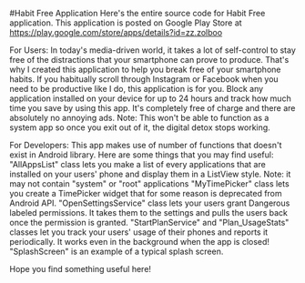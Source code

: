 #Habit Free Application
Here's the entire source code for Habit Free application.
This application is posted on Google Play Store at https://play.google.com/store/apps/details?id=zz.zolboo

For Users:
In today's media-driven world, it takes a lot of self-control to stay free of the distractions 
that your smartphone can prove to produce. That's why I created this application to help you break 
free of your smartphone habits. If you habitually scroll through Instagram or Facebook when you need 
to be productive like I do, this application is for you. Block any application installed on your 
device for up to 24 hours and track how much time you save by using this app. 
It's completely free of charge and there are absolutely no annoying ads.
Note: This won't be able to function as a system app so once you exit out of it, the digital detox stops working.

For Developers:
This app makes use of number of functions that doesn't exist in Android library.
Here are some things that you may find useful:
"AllAppsList" class lets you make a list of every applications that are 
installed on your users' phone and display them in a ListView style.
Note: it may not contain "system" or "root" applications 
"MyTimePicker" class lets you create a TimePicker widget that 
for some reason is deprecated from Android API.
"OpenSettingsService" class lets your users grant Dangerous labeled permissions. It takes them
to the settings and pulls the users back once the permission is granted. 
"StartPlanService" and "Plan_UsageStats" classes let you track your users' usage
of their phones and reports it periodically. It works even in the background when 
the app is closed!
"SplashScreen" is an example of a typical splash screen.

Hope you find something useful here!
